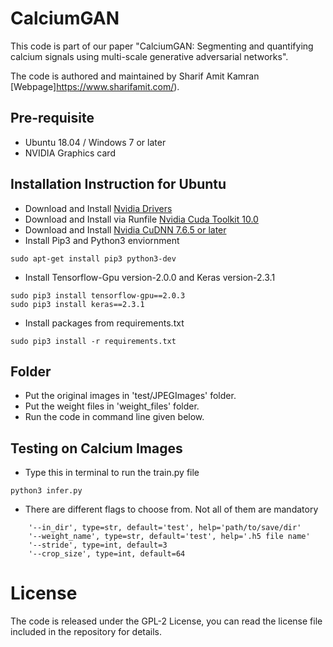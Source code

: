 # CalciumGAN

This code is part of our paper "CalciumGAN: Segmenting and quantifying calcium signals using multi-scale generative adversarial networks". 

The code is authored and maintained by Sharif Amit Kamran [Webpage]https://www.sharifamit.com/).

## Pre-requisite
- Ubuntu 18.04 / Windows 7 or later
- NVIDIA Graphics card


## Installation Instruction for Ubuntu
- Download and Install [Nvidia Drivers](https://www.nvidia.com/Download/driverResults.aspx/142567/en-us)
- Download and Install via Runfile [Nvidia Cuda Toolkit 10.0](https://developer.nvidia.com/cuda-10.0-download-archive?target_os=Linux&target_arch=x86_64&target_distro=Ubuntu&target_version=1804&target_type=runfilelocal)
- Download and Install [Nvidia CuDNN 7.6.5 or later](https://developer.nvidia.com/rdp/cudnn-archive)
- Install Pip3 and Python3 enviornment

```
sudo apt-get install pip3 python3-dev
```
- Install Tensorflow-Gpu version-2.0.0 and Keras version-2.3.1
```
sudo pip3 install tensorflow-gpu==2.0.3
sudo pip3 install keras==2.3.1
```
- Install packages from requirements.txt
```
sudo pip3 install -r requirements.txt
```

## Folder

- Put the original images in 'test/JPEGImages' folder.
- Put the weight files in 'weight_files' folder.
- Run the code in command line given below.

## Testing on Calcium Images

- Type this in terminal to run the train.py file
```
python3 infer.py 
```

- There are different flags to choose from. Not all of them are mandatory

```
    '--in_dir', type=str, default='test', help='path/to/save/dir'
    '--weight_name', type=str, default='test', help='.h5 file name'   
    '--stride', type=int, default=3
    '--crop_size', type=int, default=64
```


# License

The code is released under the GPL-2 License, you can read the license file included in the repository for details.
